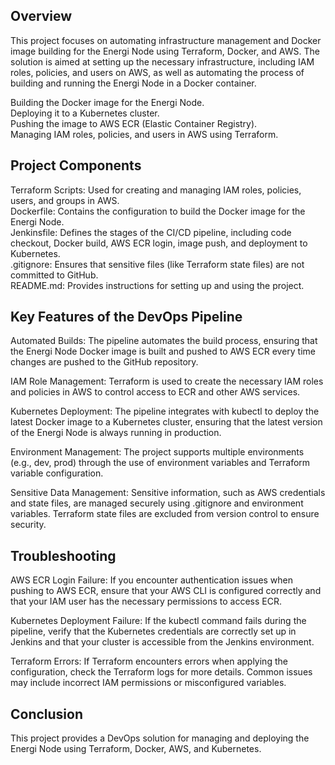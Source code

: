 ## Overview
This project focuses on automating infrastructure management and Docker image building for the Energi Node using Terraform, Docker, and AWS. The solution is aimed at setting up the necessary infrastructure, including IAM roles, policies, and users on AWS, as well as automating the process of building and running the Energi Node in a Docker container.

Building the Docker image for the Energi Node.  
Deploying it to a Kubernetes cluster.  
Pushing the image to AWS ECR (Elastic Container Registry).  
Managing IAM roles, policies, and users in AWS using Terraform.  

## Project Components  

Terraform Scripts: Used for creating and managing IAM roles, policies, users, and groups in AWS.  
Dockerfile: Contains the configuration to build the Docker image for the Energi Node.  
Jenkinsfile: Defines the stages of the CI/CD pipeline, including code checkout, Docker build, AWS ECR login, image push, and deployment to Kubernetes.  
.gitignore: Ensures that sensitive files (like Terraform state files) are not committed to GitHub.  
README.md: Provides instructions for setting up and using the project.  


## Key Features of the DevOps Pipeline
Automated Builds: The pipeline automates the build process, ensuring that the Energi Node Docker image is built and pushed to AWS ECR every time changes are pushed to the GitHub repository.

IAM Role Management: Terraform is used to create the necessary IAM roles and policies in AWS to control access to ECR and other AWS services.

Kubernetes Deployment: The pipeline integrates with kubectl to deploy the latest Docker image to a Kubernetes cluster, ensuring that the latest version of the Energi Node is always running in production.

Environment Management: The project supports multiple environments (e.g., dev, prod) through the use of environment variables and Terraform variable configuration.

Sensitive Data Management: Sensitive information, such as AWS credentials and state files, are managed securely using .gitignore and environment variables. Terraform state files are excluded from version control to ensure security.

## Troubleshooting
AWS ECR Login Failure: If you encounter authentication issues when pushing to AWS ECR, ensure that your AWS CLI is configured correctly and that your IAM user has the necessary permissions to access ECR.

Kubernetes Deployment Failure: If the kubectl command fails during the pipeline, verify that the Kubernetes credentials are correctly set up in Jenkins and that your cluster is accessible from the Jenkins environment.

Terraform Errors: If Terraform encounters errors when applying the configuration, check the Terraform logs for more details. Common issues may include incorrect IAM permissions or misconfigured variables.


## Conclusion
This project provides a DevOps solution for managing and deploying the Energi Node using Terraform, Docker, AWS, and Kubernetes.
